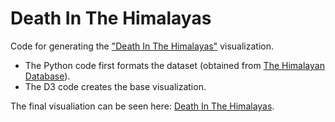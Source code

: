 # Death In The Himalayas

Code for generating the ["Death In The Himalayas"](https://www.karlahernandez.com/art-w-code/death-in-the-himalayas) visualization.

- The Python code first formats the dataset (obtained from [The Himalayan Database](himalayandatabase.com)).
- The D3 code creates the base visualization.

The final visualiation can be seen here: [Death In The Himalayas](https://www.karlahernandez.com/art-w-code/death-in-the-himalayas).
